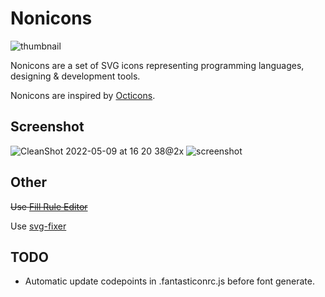 # Nonicons

![thumbnail](https://github.com/yamatsum/nonicons/blob/img/src/img/thumbnail.png?raw=true)

Nonicons are a set of SVG icons representing programming languages, designing & development tools.

Nonicons are inspired by [Octicons](https://github.com/primer/octicons).

## Screenshot

![CleanShot 2022-05-09 at 16 20 38@2x](https://user-images.githubusercontent.com/42740055/167360028-5152f225-cfb8-4181-a7d5-176000ad9b65.png)
![screenshot](https://github.com/yamatsum/nonicons/blob/img/src/img/screenshot.png?raw=true)

## Other

~~Use [Fill Rule Editor](https://www.figma.com/community/plugin/771155994770327940/Fill-Rule-Editor)~~

Use [svg-fixer](https://github.com/oslllo/svg-fixer)

## TODO

- Automatic update codepoints in .fantasticonrc.js before font generate.
